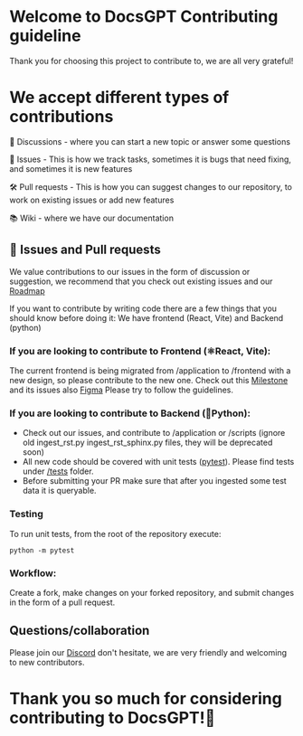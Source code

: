 # Welcome to DocsGPT Contributing guideline

Thank you for choosing this project to contribute to, we are all very grateful!

# We accept different types of contributions

📣 Discussions - where you can start a new topic or answer some questions

🐞 Issues - This is how we track tasks, sometimes it is bugs that need fixing, and sometimes it is new features

🛠️ Pull requests - This is how you can suggest changes to our repository, to work on existing issues or add new features

📚 Wiki - where we have our documentation


## 🐞 Issues and Pull requests

We value contributions to our issues in the form of discussion or suggestion, we recommend that you check out existing issues and our [Roadmap](https://github.com/orgs/arc53/projects/2)

If you want to contribute by writing code there are a few things that you should know before doing it:
We have frontend (React, Vite) and Backend (python)

### If you are looking to contribute to Frontend (⚛️React, Vite):
The current frontend is being migrated from /application to /frontend with a new design, so please contribute to the new one. Check out this [Milestone](https://github.com/arc53/DocsGPT/milestone/1) and its issues also [Figma](https://www.figma.com/file/OXLtrl1EAy885to6S69554/DocsGPT?node-id=0%3A1&t=hjWVuxRg9yi5YkJ9-1)
Please try to follow the guidelines.

### If you are looking to contribute to Backend (🐍Python):
* Check out our issues, and contribute to /application or /scripts (ignore old  ingest_rst.py ingest_rst_sphinx.py files, they will be deprecated soon)
* All new code should be covered with unit tests ([pytest](https://github.com/pytest-dev/pytest)). Please find tests under [/tests](https://github.com/arc53/DocsGPT/tree/main/tests) folder.
* Before submitting your PR make sure that after you ingested some test data it is queryable.

### Testing
To run unit tests, from the root of the repository execute:
```
python -m pytest
```

### Workflow:
Create a fork, make changes on your forked repository, and submit changes in the form of a pull request.

## Questions/collaboration
Please join our [Discord](https://discord.gg/n5BX8dh8rU) don't hesitate, we are very friendly and welcoming to new contributors.

# Thank you so much for considering contributing to DocsGPT!🙏
